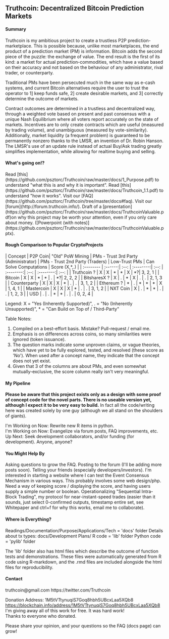 <h2>Truthcoin: Decentralized Bitcoin Prediction Markets</h2>

<h4>Summary</h4>  
Truthcoin is my ambitious project to create a trustless P2P prediction-marketplace. This is possible because, unlike most marketplaces, the end product of a prediction market (PM) is information. Bitcoin adds the second piece of the puzzle: the exchange of value. The end result is the first of its kind: a market for actual prediction-commodities, which have a value based on their accuracy and not based on the behaviour of any administrator, rival trader, or counterparty.

Traditional PMs have been persecuted much in the same way as e-cash systems, and current Bitcoin alternatives require the user to trust the operator to 1] keep funds safe, 2] create desirable markets, and 3] correctly determine the outcome of markets.  

Contract outcomes are determined in a trustless and decentralized way, through a weighted vote based on present and past consensus with a unique Nash Equilibrium where all voters report accurately on the state of markets. Incentives are to only create contracts which are useful (measured by trading volume), and unambiguous (measured by vote-similarity). Additionally, market liquidity (a frequent problem) is guaranteed to be permanently nonzero thanks to the LMSR, an invention of Dr. Robin Hanson. The LMSR's use of an update rule instead of actual Buy/Ask trading greatly simplifies implementation, while allowing for realtime buying and selling.

<h4>What's going on!?</h4>
Read [this](https://github.com/psztorc/Truthcoin/raw/master/docs/1_Purpose.pdf) to understand "what this is and why it is important".  
Read [this](https://github.com/psztorc/Truthcoin/raw/master/docs/Truthcoin_1.1.pdf) to understand "how it works".  
Visit our [FAQ](https://github.com/psztorc/Truthcoin/tree/master/docs#faq).  
Visit our [forum](http://forum.truthcoin.info/).  
Draft of a [presentation](https://github.com/psztorc/Truthcoin/raw/master/docs/TruthcoinValuable.pdf)on why this project may be worth your attention, even if you only care about money. ([Powerpoint (with notes)](https://github.com/psztorc/Truthcoin/raw/master/docs/TruthcoinValuable.pptx).  


<h4>Rough Comparison to Popular CryptoProjects</h4>

| Concept   | P2P Coin| "Old" PoW Mining   | PMs - Trust 3rd Party (Administrator) | PMs - Trust 2nd Party (Traders) | Low-Trust PMs | Can Solve Computations | Score (X,*,.) |
| :-------- | :------:| :--: | :--------:| :--: | :--------:| :--: | :--------:| :--: |
| Truthcoin  ?  | X | X | * | * | X | *?| 3, 2, 1 |
| Bitcoin       | X | X | * | * | . | *?| 2, 2, 2 |
| BitsharesX ?  | X | . | * | X | . | . | 2, 1, 3 |
| Counterparty  | X | X | X | * | . | . | 3, 1, 2 |
| Ethereum ?    | * | . | * | * | * | X | 1, 4, 1 |
| Mastercoin    | X | X | X | * | . | . | 3, 1, 2 |
| NXT Coin      | X | . | * | * | . | . | 1, 2, 3 |
| USD           | . | . | * | * | . | . | 0, 2, 4 |

Legend: X = "Yes (Inherently Supported)", . = "No (Inherently Unsupported)", * = "Can Build on Top of / Third-Party"

Table Notes:  
1. Compiled on a best-effort basis. Mistake? Pull-request / email me.  
2. Emphasis is on differences across coins, so many similarities were ignored (token issuance).  
3. The question marks indicate some unproven claims, or vague theories, which have yet to be fully explored, tested, and resolved (these score as 'No'). When used after a concept name, they indicate that the concept does not yet exist.  
4. Given that 3 of the columns are about PMs, and even somewhat mutually-exclusive, the score column really isn't very meaningful.


<h4>My Pipeline</h4>

**Please be aware that this project exists only as a design with some proof of concept code for the novel parts. There is no useable version yet, although I expect it to be very easy to build.** In fact all the code/writing here was created solely by one guy (although we all stand on the shoulders of giants).  

I'm Working on Now: Rewrite new R items in python.  
I'm Working on Now: Evangelize via forum posts, FAQ improvements, etc.  
Up Next: Seek development collaborators, and/or funding (for development). Anyone, anyone?  

<h4>You Might Help By</h4> 
Asking questions to grow the FAQ.  
Posting to the forum (I'll be adding more posts soon).  
Telling your friends (especially developers/investors).  
I'm interested in starting a website where I can test the Event Consensus Mechanism in various ways.  This probably involves some web design/php. Need a way of keeping score / displaying the score, and having users supply a simple number or boolean.  
Operationalizing "Sequential Intra-Block Trading", my protocol for near-instant-speed trades (easier than it sounds, just select 0-confirmed outputs, timestamp entire set, see Whitepaper and ctrl+f for why this works, email me to collaborate).  



<h4>Where is Everything?</h4>
Readings/Documentation/Purpose/Applications/Tech = 'docs' folder  
Details about tx types:  docs/Development Plans/  
R code = 'lib' folder  
Python code = 'pylib' folder  

The 'lib' folder also has html files which describe the outcome of function tests and demonstrations. These files were automatically generated from R code using R-markdown, and the .rmd files are included alongside the html files for reproducibility.



<h4>Contact</h4>
truthcoin@gmail.com  
https://twitter.com/Truthcoin  

Donation Address: 1M5tVTtynuqiS7Goq8hbh5UBcxLaa5XQb8  
https://blockchain.info/address/1M5tVTtynuqiS7Goq8hbh5UBcxLaa5XQb8  
I'm giving away all of this work for free. It was hard work!  
Thanks to everyone who donated.  
  
Please share your opinion, and your questions so the FAQ (docs page) can grow!  